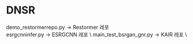 # DNSR

demo_restormerrepo.py   -> Restormer 레포 \
esrgcnninfer.py         -> ESRGCNN 레포 \ 
main_test_bsrgan_gnr.py -> KAIR 레포 \ 
